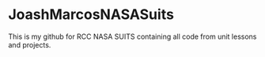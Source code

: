 # JoashMarcosNASASuits

This is my github for RCC NASA SUITS containing all code from unit lessons and projects.
